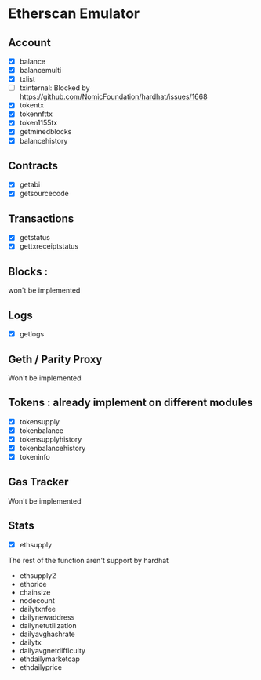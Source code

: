 # Etherscan Emulator

## Account

- [x] balance
- [x] balancemulti
- [x] txlist
- [ ] txinternal: Blocked by https://github.com/NomicFoundation/hardhat/issues/1668
- [x] tokentx
- [x] tokennfttx
- [x] token1155tx
- [x] getminedblocks
- [x] balancehistory

## Contracts

- [x] getabi
- [x] getsourcecode

## Transactions

- [x] getstatus
- [x] gettxreceiptstatus

## Blocks :

won't be implemented

## Logs

- [x] getlogs

## Geth / Parity Proxy

Won't be implemented

## Tokens : already implement on different modules

- [x] tokensupply
- [x] tokenbalance
- [x] tokensupplyhistory
- [x] tokenbalancehistory
- [x] tokeninfo

## Gas Tracker

Won't be implemented

## Stats

- [x] ethsupply

The rest of the function aren't support by hardhat

- ethsupply2
- ethprice
- chainsize
- nodecount
- dailytxnfee
- dailynewaddress
- dailynetutilization
- dailyavghashrate
- dailytx
- dailyavgnetdifficulty
- ethdailymarketcap
- ethdailyprice
